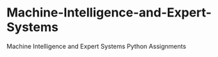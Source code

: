 # Machine-Intelligence-and-Expert-Systems
Machine Intelligence and Expert Systems Python Assignments
